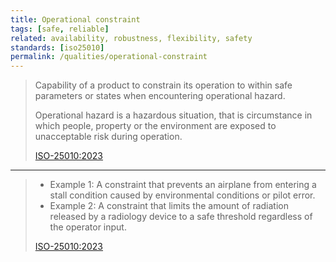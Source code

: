 ```yaml
---
title: Operational constraint
tags: [safe, reliable]
related: availability, robustness, flexibility, safety
standards: [iso25010]
permalink: /qualities/operational-constraint
---
```



>Capability of a product to constrain its operation to within safe parameters or states when encountering operational hazard.
>
>Operational hazard is a hazardous situation, that is circumstance in which people, property or the environment are exposed to unacceptable risk during operation.
>
>[ISO-25010:2023](/references/#iso-25010-2023)

<hr class="with-no-margin"/>

>* Example 1: A constraint that prevents an airplane from entering a stall condition caused by environmental conditions or pilot error.
>* Example  2: A constraint that limits the amount of radiation released by a radiology device to a safe threshold regardless of the operator input.
>
>[ISO-25010:2023](/references/#iso-25010-2023)
